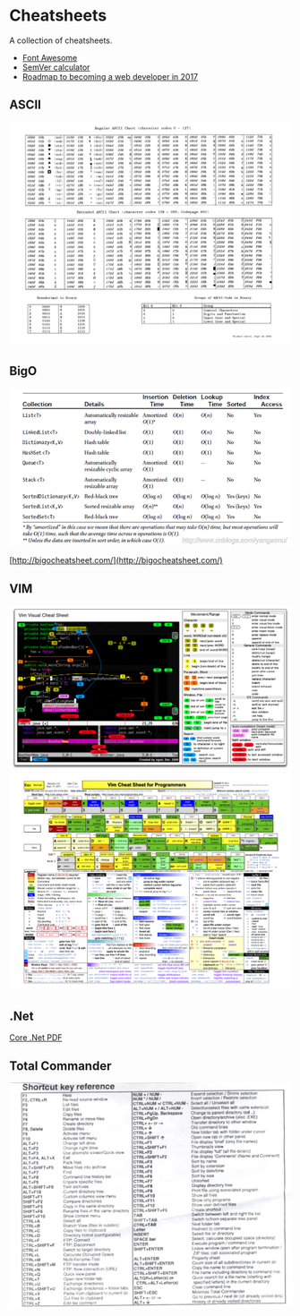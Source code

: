 # Cheatsheets

A collection of cheatsheets.

* [Font Awesome](https://fortawesome.github.io/Font-Awesome/cheatsheet/)
* [SemVer calculator](http://semver.npmjs.com/)
* [Roadmap to becoming a web developer in 2017](https://github.com/kamranahmedse/developer-roadmap#-front-end-roadmap)

## ASCII

![ASCII](.gitbook/assets/ascii.gif)

## BigO

![](.gitbook/assets/dot_net_container_bigO.png)

[http://bigocheatsheet.com/](http://bigocheatsheet.com/)

## VIM

![](.gitbook/assets/vim.png) ![](.gitbook/assets/vim2.png)

## .Net

[Core .Net PDF](https://github.com/hamxiaoz/notes/tree/9d65a28e8c0ebcdd1e2037fd60457da8edf05f03/Cheatsheets/core_dotnet.pdf)

## Total Commander

![](.gitbook/assets/TotalCommander.jpg)

